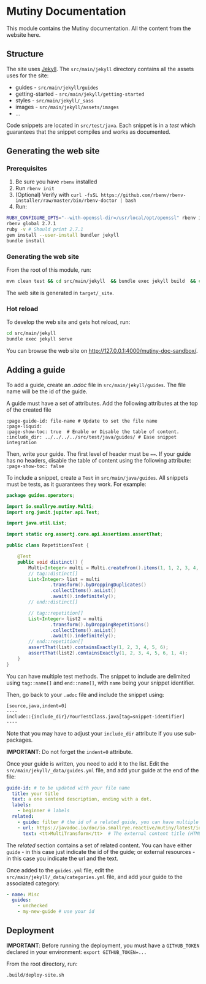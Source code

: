 # Mutiny Documentation

This module contains the Mutiny documentation.
All the content from the website here.

## Structure

The site uses [Jekyll](https://jekyllrb.com/).
The `src/main/jekyll` directory contains all the assets uses for the site:

* guides - `src/main/jekyll/guides`
* getting-started - `src/main/jekyll/getting-started`
* styles - `src/main/jekyll/_sass`
* images - `src/main/jekyll/assets/images`
* ...

Code snippets are located in `src/test/java`.
Each snippet is in a _test_ which guarantees that the snippet compiles and works as documented.

## Generating the web site

### Prerequisites

1. Be sure you have `rbenv` installed
2. Run `rbenv init`
3. (Optional) Verify with `curl -fsSL https://github.com/rbenv/rbenv-installer/raw/master/bin/rbenv-doctor | bash`
4. Run:
```bash
RUBY_CONFIGURE_OPTS="--with-openssl-dir=/usr/local/opt/openssl" rbenv install -v 2.7.1
rbenv global 2.7.1
ruby -v # Should print 2.7.1
gem install --user-install bundler jekyll
bundle install
```

### Generating the web site

From the root of this module, run:

```bash
mvn clean test && cd src/main/jekyll  && bundle exec jekyll build  && cd -
```

The web site is generated in `target/_site`.

### Hot reload

To develop the web site and gets hot reload, run:

```bash
cd src/main/jekyll
bundle exec jekyll serve 
```

You can browse the web site on http://127.0.0.1:4000/mutiny-doc-sandbox/.


## Adding a guide

To add a guide, create an _.adoc_ file in `src/main/jekyll/guides`. 
The file name will be the id of the guide.

A guide must have a set of attributes.
Add the following attributes at the top of the created file

```
:page-guide-id: file-name # Update to set the file name 
:page-liquid:
:page-show-toc: true  # Enable or Disable the table of content.
:include_dir: ../../../../src/test/java/guides/ # Ease snippet integration
``` 

Then, write your guide. 
The first level of header must be `==`.
If your guide has no headers, disable the table of content using the following attribute: `:page-show-toc: false`

To include a snippet, create a `Test` in `src/main/java/guides`.
All snippets must be tests, as it guarantees they work.
For example:

```java
package guides.operators;

import io.smallrye.mutiny.Multi;
import org.junit.jupiter.api.Test;

import java.util.List;

import static org.assertj.core.api.Assertions.assertThat;

public class RepetitionsTest {

    @Test
    public void distinct() {
        Multi<Integer> multi = Multi.createFrom().items(1, 1, 2, 3, 4, 5, 5, 6,  1, 4, 4);
        // tag::distinct[]
        List<Integer> list = multi
                .transform().byDroppingDuplicates()
                .collectItems().asList()
                .await().indefinitely();
        // end::distinct[]

        // tag::repetition[]
        List<Integer> list2 = multi
                .transform().byDroppingRepetitions()
                .collectItems().asList()
                .await().indefinitely();
        // end::repetition[]
        assertThat(list).containsExactly(1, 2, 3, 4, 5, 6);
        assertThat(list2).containsExactly(1, 2, 3, 4, 5, 6, 1, 4);
    }
}
```

You can have multiple test methods. 
The snippet to include are delimited using `tag::name[]` and `end::name[]`, with `name` being your snippet identifier.

Then, go back to your `.adoc` file and include the snippet using:

```
[source,java,indent=0]
----
include::{include_dir}/YourTestClass.java[tag=snippet-identifier]
----
```

Note that you may have to adjust your `include_dir` attribute if you use sub-packages.

**IMPORTANT**: Do not forget the `indent=0` attribute.

Once your guide is written, you need to add it to the list.
Edit the `src/main/jekyll/_data/guides.yml` file, and add your guide at the end of the file:

```yaml
guide-id: # to be updated with your file name
  title: your title
  text: a one sentend description, ending with a dot.
  labels:
    - beginner # labels
  related:
    - guide: filter # the id of a related guide, you can have multiple related guide)
    - url: https://javadoc.io/doc/io.smallrye.reactive/mutiny/latest/io/smallrye/mutiny/groups/MultiTransform.html # an absolute url for external content
      text: <tt>MultiTransform</tt>  # The external content title (HTML)
```

The _related_ section contains a set of related content.
You can have either `guide` - in this case just indicate the id of the guide; or external resources - in this case you indicate the url and the text.

Once added to the `guides.yml` file, edit the `src/main/jekyll/_data/categories.yml` file, and add your guide to the associated category:

```yaml
- name: Misc
  guides:
    - unchecked
    - my-new-guide # use your id
``` 

## Deployment

**IMPORTANT**: Before running the deployment, you must have a `GITHUB_TOKEN` declared in your environment: `export GITHUB_TOKEN=...`

From the root directory, run:

```bash
.build/deploy-site.sh
```
